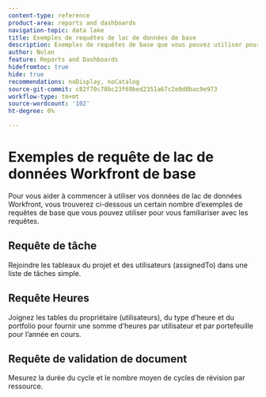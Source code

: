 ```yaml
---
content-type: reference
product-area: reports and dashboards
navigation-topic: data lake
title: Exemples de requêtes de lac de données de base
description: Exemples de requêtes de base que vous pouvez utiliser pour vous familiariser avec les requêtes.
author: Nolan
feature: Reports and Dashboards
hidefromtoc: true
hide: true
recommendations: noDisplay, noCatalog
source-git-commit: c82f70c78bc23f69bed2351a67c2e0d0bac9e973
workflow-type: tm+mt
source-wordcount: '102'
ht-degree: 0%

---
```


# Exemples de requête de lac de données Workfront de base

Pour vous aider à commencer à utiliser vos données de lac de données Workfront, vous trouverez ci-dessous un certain nombre d’exemples de requêtes de base que vous pouvez utiliser pour vous familiariser avec les requêtes.

## Requête de tâche

Rejoindre les tableaux du projet et des utilisateurs (assignedTo) dans une liste de tâches simple.



## Requête Heures

Joignez les tables du propriétaire (utilisateurs), du type d’heure et du portfolio pour fournir une somme d’heures par utilisateur et par portefeuille pour l’année en cours.



## Requête de validation de document

Mesurez la durée du cycle et le nombre moyen de cycles de révision par ressource.
